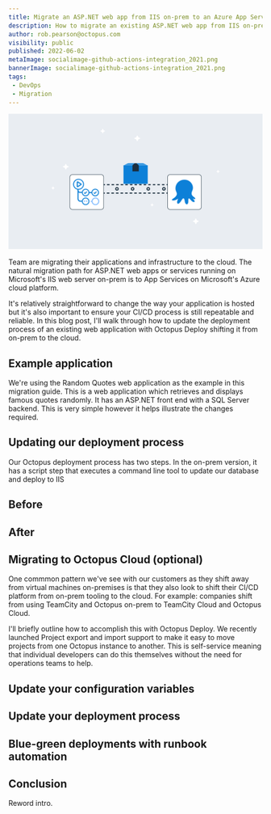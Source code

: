 ```yaml
---
title: Migrate an ASP.NET web app from IIS on-prem to an Azure App Service
description: How to migrate an existing ASP.NET web app from IIS on-premesis to an Azure App Service in the Cloud.
author: rob.pearson@octopus.com
visibility: public
published: 2022-06-02
metaImage: socialimage-github-actions-integration_2021.png
bannerImage: socialimage-github-actions-integration_2021.png
tags:
 - DevOps
 - Migration
---
```


![Migrate an ASP.NET web app from IIS on-prem to an Azure App Service](socialimage-github-actions-integration_2021.png)

Team are migrating their applications and infrastructure to the cloud. The natural migration path for ASP.NET web apps or services running on Microsoft's IIS web server on-prem is to App Services on Microsoft's Azure cloud platform. 

It's relatively straightforward to change the way your application is hosted but it's also important to ensure your CI/CD process is still repeatable and reliable. In this blog post, I'll walk through how to update the deployment process of an existing web application with Octopus Deploy shifting it from on-prem to the cloud. 

## Example application

We're using the Random Quotes web application as the example in this migration guide. This is a web application which retrieves and displays famous quotes randomly. It has an ASP.NET front end with a SQL Server backend. This is very simple however it helps illustrate the changes required. 

## Updating our deployment process

Our Octopus deployment process has two steps. In the on-prem version, it has a script step that executes a command line tool to update our database and deploy to IIS 

## Before

## After

## Migrating to Octopus Cloud (optional)

One commmon pattern we've see with our customers as they shift away from virtual machines on-premises is that they also look to shift their CI/CD platform from on-prem tooling to the cloud. For example: companies shift from using TeamCity and Octopus on-prem to TeamCity Cloud and Octopus Cloud. 

I'll briefly outline how to accomplish this with Octopus Deploy. We recently launched Project export and import support to make it easy to move projects from one Octopus instance to another. This is self-service meaning that individual developers can do this themselves without the need for operations teams to help. 





## Update your configuration variables

## Update your deployment process

## Blue-green deployments with runbook automation 

## Conclusion

Reword intro.
